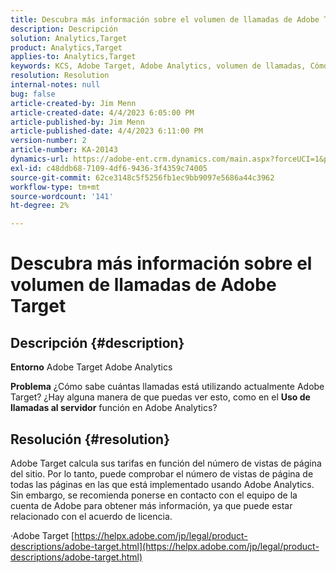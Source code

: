 ```yaml
---
title: Descubra más información sobre el volumen de llamadas de Adobe Target
description: Descripción
solution: Analytics,Target
product: Analytics,Target
applies-to: Analytics,Target
keywords: KCS, Adobe Target, Adobe Analytics, volumen de llamadas, Cómo
resolution: Resolution
internal-notes: null
bug: false
article-created-by: Jim Menn
article-created-date: 4/4/2023 6:05:00 PM
article-published-by: Jim Menn
article-published-date: 4/4/2023 6:11:00 PM
version-number: 2
article-number: KA-20143
dynamics-url: https://adobe-ent.crm.dynamics.com/main.aspx?forceUCI=1&pagetype=entityrecord&etn=knowledgearticle&id=6b960434-13d3-ed11-a7c7-6045bd006268
exl-id: c48ddb68-7109-4df6-9436-3f4359c74005
source-git-commit: 62ce3148c5f5256fb1ec9bb9097e5686a44c3962
workflow-type: tm+mt
source-wordcount: '141'
ht-degree: 2%

---
```


# Descubra más información sobre el volumen de llamadas de Adobe Target

## Descripción {#description}


<b>Entorno</b>
Adobe Target Adobe Analytics

<b>Problema</b>
¿Cómo sabe cuántas llamadas está utilizando actualmente Adobe Target?
¿Hay alguna manera de que puedas ver esto, como en el <b>Uso de llamadas al servidor</b> función en Adobe Analytics?


## Resolución {#resolution}


Adobe Target calcula sus tarifas en función del número de vistas de página del sitio.
Por lo tanto, puede comprobar el número de vistas de página de todas las páginas en las que está implementado usando Adobe Analytics.
Sin embargo, se recomienda ponerse en contacto con el equipo de la cuenta de Adobe para obtener más información, ya que puede estar relacionado con el acuerdo de licencia.

·Adobe Target
[https://helpx.adobe.com/jp/legal/product-descriptions/adobe-target.html](https://helpx.adobe.com/jp/legal/product-descriptions/adobe-target.html)
